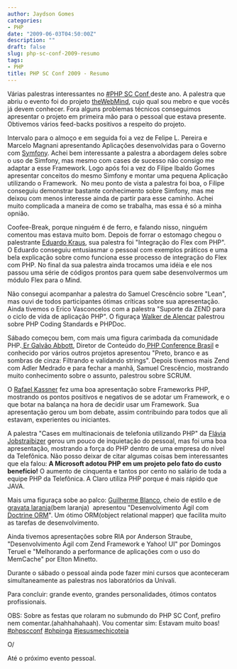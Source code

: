 ```yaml
---
author: Jaydson Gomes
categories:
- PHP
date: "2009-06-03T04:50:00Z"
description: ""
draft: false
slug: php-sc-conf-2009-resumo
tags:
- PHP
title: PHP SC Conf 2009 - Resumo
---
```


Várias palestras interessantes no [#PHP SC Conf ](http://www.phpsc.com.br/pt/)deste ano.
A palestra que abriu o evento foi do projeto [theWebMind](http://thewebmind.org), cujo qual sou mebro e que vocês já devem conhecer.
Fora alguns problemas técnicos conseguimos apresentar o projeto em primeira mão para o pessoal que estava presente. Obtivemos vários feed-backs positivos a respeito do projeto.

Intervalo para o almoço e em seguida foi a vez de Felipe L. Pereira e Marcelo Magnani apresentando Aplicações desenvolvidas para o Governo com [Symfony](http://www.symfony-project.org/). Achei bem interessante a palestra a abordagem deles sobre o uso de Simfony, mas mesmo com cases de sucesso não consigo me adaptar a esse Framework.
Logo após foi a vez do Filipe Ibaldo Gomes apresentar conceitos do mesmo Simfony e montar uma pequena Aplicação utilizando o Framework.  No meu ponto de vista a palestra foi boa, o Filipe conseguiu demonstrar bastante conhecimento sobre Simfony, mas me deixou com menos interesse ainda de partir para esse caminho. Achei muito complicada a maneira de como se trabalha, mas essa é só a minha opnião.

Coofee-Break, porque ninguém é de ferro, e falando nisso, ninguém comentou mas estava muito bom.
Depois de forrar o estomago chegou o palestrante [Eduardo Kraus](http://twitter.com/eduardokraus), sua palestra foi "Integração do Flex com PHP". O Eduardo conseguiu entusiasmar o pessoal com exemplos práticos e uma bela explicação sobre como funciona esse processo de integração do Flex com PHP. No final da sua palestra ainda trocamos uma idéia e ele nos passou uma série de códigos prontos para quem sabe desenvolvermos um módulo Flex para o Mind.

Não consegui acompanhar a palestra do Samuel Crescêncio sobre "Lean", mas ouvi de todos participantes ótimas críticas sobre sua apresentação.
Ainda tivemos o Erico Vasconcelos com a palestra "Suporte da ZEND para o ciclo de vida de aplicação PHP".
O figuraça [Walker de Alencar](http://blog.walkeralencar.com/) palestrou sobre PHP Coding Standards e PHPDoc.

Sábado começou bem, com mais uma figura carimbada da comunidade PHP.[ ](http://www.galvao.eti.br/)[Er Galvão Abbott](http://www.galvao.eti.br/), Diretor de Conteúdo do[ PHP Conference Brasil](http://www.phpconf.com.br/) e conhecido por vários outros projetos apresentou "Preto, branco e as sombras de cinza: Filtrando e 		validando strings". Depois tivemos mais Zend com Adler Medrado e para fechar a manhã, Samuel Crescêncio, mostrando muito conhecimento sobre o assunto, palestrou sobre SCRUM.

O [Rafael Kassner](http://www.kassner.com.br/blog/) fez uma boa apresentação sobre Frameworks PHP, mostrando os pontos positivos e negativos de se adotar um Framework, e o que botar na balança na hora de decidir usar um Framework. Sua apresentação gerou um bom debate, assim contribuindo para todos que ali estavam, experientes ou iniciantes.

A palestra "Cases em multinacionais de telefonia utilizando PHP" da [Flávia Jobstraibizer](http://www.flaviajobs.com.br/) gerou um pouco de inquietação do pessoal, mas foi uma boa apresentação, mostrando a força do PHP dentro de uma empresa do nível da Telefônica. Não posso deixar de citar algumas coisas bem interessantes que ela falou:
**A Microsoft adotou PHP em um projeto pelo fato do custo benefício!**
O aumento de cinquenta e tantos por cento no salário de toda a equipe PHP da Telefônica.
A Claro utiliza PHP porque é mais rápido que JAVA.  

Mais uma figuraça sobe ao palco: [Guilherme Blanco](http://twitter.com/guilhermeblanco), cheio de estilo e de[ gravata laranja](http://www.shoppingdasgravatas.com.br/imagens/produtos/128/gtp0000018.jpg)(bem laranja)  apresentou "Desenvolvimento Ágil com [Doctrine ORM](http://www.doctrine-project.org/)". Um ótimo ORM(object relational mapper) que facilita muito as tarefas de desenvolvimento.

Ainda tivemos apresentações sobre RIA por Anderson Straube, "Desenvolvimento Ágil com Zend Framework e Yahoo! UI" por Domingos Teruel e "Melhorando a performance de aplicações com o uso do 		MemCache" por Elton Minetto.

Durante o sábado o pessoal ainda pode fazer mini cursos que aconteceram  simultaneamente as palestras nos laboratórios da Univali.

Para concluir: grande evento, grandes personalidades, ótimos contatos profissionais.

OBS: Sobre as festas que rolaram no submundo do PHP SC Conf, prefiro nem comentar.(ahahhahahaah).
Vou comentar sim: Estavam muito boas! [#phpscconf](http://search.twitter.com/search?q=phpscconf) [#phpinga](http://search.twitter.com/search?q=phpinga) [#jesusmechicoteia](http://search.twitter.com/search?q=jesusmechicoteia)

O/

Até o próximo evento pessoal.
